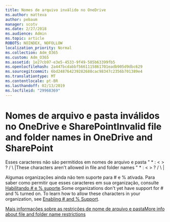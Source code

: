 ```yaml
---
title: Nomes de arquivo inválido no OneDrive
ms.author: matteva
author: pebaum
manager: scotv
ms.date: 2/27/2018
ms.audience: Admin
ms.topic: article
ROBOTS: NOINDEX, NOFOLLOW
localization_priority: Normal
ms.collection: Adm_O365
ms.custom: Adm_O365
ms.assetid: 1e27cb97-e3e5-4533-9f49-585b63399fb5
ms.openlocfilehash: 2a447bcdabbf5661115861701eadb905d9dbc629
ms.sourcegitcommit: 6bd248764239282688cac98347c2356b701389e4
ms.translationtype: MT
ms.contentlocale: pt-BR
ms.lasthandoff: 02/13/2019
ms.locfileid: "29968369"
---
```

# <a name="invalid-file-and-folder-names-in-onedrive-and-sharepoint"></a><span data-ttu-id="cc96e-102">Nomes de arquivo e pasta inválidos no OneDrive e SharePoint</span><span class="sxs-lookup"><span data-stu-id="cc96e-102">Invalid file and folder names in OneDrive and SharePoint</span></span>

<span data-ttu-id="cc96e-p101">Esses caracteres não são permitidos em nomes de arquivo e pasta " \* : \< \> ? / \ |</span><span class="sxs-lookup"><span data-stu-id="cc96e-p101">These characters aren't allowed in file and folder names " \* : \< \> ? / \ |</span></span> 
  
<span data-ttu-id="cc96e-p102">Algumas organizações ainda não tem suporte para # e % ativada. Para saber como permitir que esses caracteres em sua organização, consulte [Habilitando # e % suporte](https://go.microsoft.com/fwlink/?linkid=862611).</span><span class="sxs-lookup"><span data-stu-id="cc96e-p102">Some organizations don't yet have support for # and % turned on. To learn how to allow these characters in your organization, see [Enabling # and % Support](https://go.microsoft.com/fwlink/?linkid=862611).</span></span> 
  
[<span data-ttu-id="cc96e-107">Mais informações sobre as restrições de nome de arquivo e pasta</span><span class="sxs-lookup"><span data-stu-id="cc96e-107">More info about file and folder name restrictions</span></span>](https://go.microsoft.com/fwlink/?linkid=866430)
  

